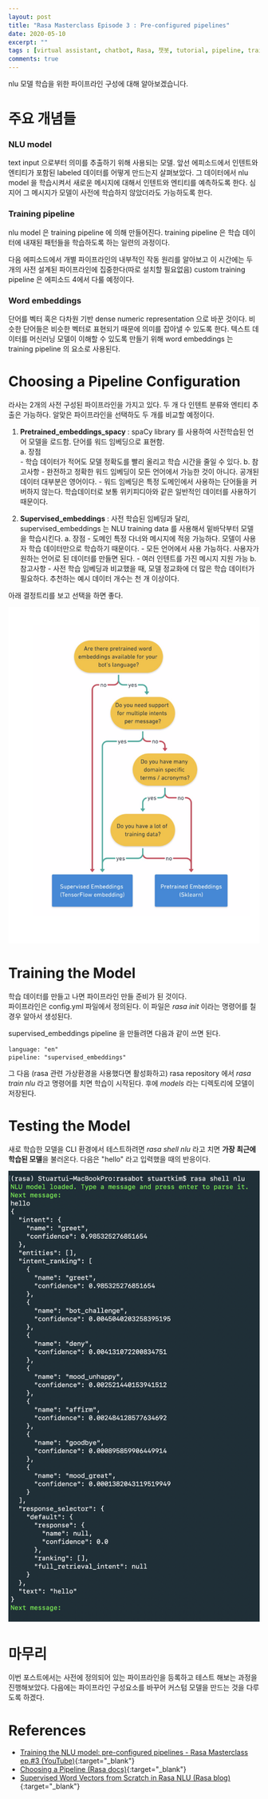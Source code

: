 ```yaml
---
layout: post
title: "Rasa Masterclass Episode 3 : Pre-configured pipelines"
date: 2020-05-10
excerpt: ""
tags : [virtual assistant, chatbot, Rasa, 챗봇, tutorial, pipeline, training]
comments: true
---
```


nlu 모델 학습을 위한 파이프라인 구성에 대해 알아보겠습니다.


# 주요 개념들

### NLU model 

text input 으로부터 의미를 추출하기 위해 사용되는 모델.
앞선 에피소드에서 인텐트와 엔티티가 포함된 labeled 데이터를 어떻게 만드는지 살펴보았다.
그 데이터에서 nlu model 을 학습시켜서 새로운 메시지에 대해서 인텐트와 엔티티를 예측하도록 한다.
심지어 그 메시지가 모델이 사전에 학습하지 않았더라도 가능하도록 한다.


### Training pipeline

nlu model 은 training pipeline 에 의해 만들어진다. training pipeline 은 학습 데이터에 내재된 패턴들을 학습하도록
하는 일련의 과정이다. 

다음 에피소드에서 개별 파이프라인의 내부적인 작동 원리를 알아보고 
이 시간에는 두 개의 사전 설계된 파이프라인에 집중한다(따로 설치할 필요없음)
custom training pipeline 은 에피소드 4에서 다룰 예정이다.

### Word embeddings

단어를 벡터 혹은 다차원 기반 dense numeric representation 으로 바꾼 것이다. 
비슷한 단어들은 비슷한 벡터로 표현되기 때문에 의미를 잡아낼 수 있도록 한다. 
텍스트 데이터를 머신러닝 모델이 이해할 수 있도록 만들기 위해 word embeddings 는 training pipeline 의 요소로 사용된다.
 
 
# Choosing a Pipeline Configuration

라사는 2개의 사전 구성된 파이프라인을 가지고 있다. 두 개 다 인텐트 분류와 엔티티 추출은 가능하다.
알맞은 파이프라인을 선택하도 두 개를 비교할 예정이다.

1. **Pretrained_embeddings_spacy** : spaCy library 를 사용하여 사전학습된 언어 모델을 로드함. 단어를 워드 임베딩으로 표현함.  
    a. 장점  
        - 학습 데이터가 적어도 모델 정확도를 빨리 올리고 학습 시간을 줄일 수 있다.
    b. 참고사항
        - 완전하고 정확한 워드 임베딩이 모든 언어에서 가능한 것이 아니다. 공개된 데이터 대부분은 영어이다.
        - 워드 임베딩은 특정 도메인에서 사용하는 단어들을 커버하지 않는다. 학습데이터로 보통 위키피디아와 같은 일반적인 데이터를 사용하기 때문이다.  

2. **Supervised_embeddings** : 사전 학습된 임베딩과 달리, supervised_embeddings 는 NLU training data 를 사용해서 밑바닥부터 모델을 학습시킨다.
    a. 장점
        - 도메인 특정 다너와 메시지에 적응 가능하다. 모델이 사용자 학습 데이터만으로 학습하기 때문이다.
        - 모든 언어에서 사용 가능하다. 사용자가 원하는 언어로 된 데이터를 만들면 된다.
        - 여러 인텐트를 가진 메시지 지원 가능
    b. 참고사항
        - 사전 학습 임베딩과 비교했을 때, 모델 정교화에 더 많은 학습 데이터가 필요하다. 추천하는 예시 데이터 개수는 천 개 이상이다.

아래 결정트리를 보고 선택을 하면 좋다.

![decision-tree](../assets/img/post/20200510-rasa-episode3/decision_tree_choosing_pipeline.png)


# Training the Model

학습 데이터를 만들고 나면 파이프라인 만들 준비가 된 것이다.   
파이프라인은 config.yml 파일에서 정의된다. 이 파일은 *rasa init* 이라는 명령어를 칠 경우
알아서 생성된다. 

supervised_embeddings pipeline 을 만들려면 다음과 같이 쓰면 된다.

```
language: "en"
pipeline: "supervised_embeddings"
```

그 다음 (rasa 관련 가상환경을 사용했다면 활성화하고) rasa repository 에서 *rasa train nlu* 라고 명령어를 치면 학습이 시작된다.
후에 *models* 라는 디렉토리에 모델이 저장된다.


# Testing the Model

새로 학습한 모델을 CLI 환경에서 테스트하려면 *rasa shell nlu* 라고 치면 **가장 최근에 학습된 모델**을 불러온다.
다음은 "hello" 라고 입력했을 때의 반응이다.

![testingthemodel](../assets/img/post/20200510-rasa-episode3/testing_model.png)


# 마무리

이번 포스트에서는 사전에 정의되어 있는 파이프라인을 등록하고 테스트 해보는 과정을 진행해보았다.
다음에는 파이프라인 구성요소를 바꾸어 커스텀 모델을 만드는 것을 다루도록 하겠다.


# References

* [Training the NLU model: pre-configured pipelines - Rasa Masterclass ep.#3 (YouTube)](https://youtu.be/seBN1gMJN0U){:target="_blank"}
* [Choosing a Pipeline (Rasa docs)](https://rasa.com/docs/rasa/nlu/choosing-a-pipeline/){:target="_blank"}
* [Supervised Word Vectors from Scratch in Rasa NLU (Rasa blog)](https://medium.com/rasa-blog/supervised-word-vectors-from-scratch-in-rasa-nlu-6daf794efcd8){:target="_blank"}

